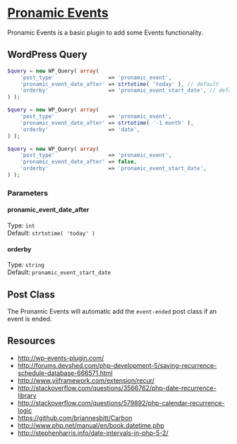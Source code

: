 # [Pronamic Events](http://www.happywp.com/plugins/pronamic-events/)

Pronamic Events is a basic plugin to add some Events functionality.

## WordPress Query

```php
$query = new WP_Query( array(
	'post_type'                 => 'pronamic_event',
	'pronamic_event_date_after' => strtotime( 'today' ), // default
	'orderby'                   => 'pronamic_event_start_date', // default
) );
```

```php
$query = new WP_Query( array(
	'post_type'                 => 'pronamic_event',
	'pronamic_event_date_after' => strtotime( '-1 month' ),
	'orderby'                   => 'date',
) );
```

```php
$query = new WP_Query( array(
	'post_type'                 => 'pronamic_event',
	'pronamic_event_date_after' => false,
	'orderby'                   => 'pronamic_event_start_date',
) );
```

### Parameters

#### pronamic_event_date_after

Type: `int`  
Default: `strtotime( 'today' )`

#### orderby

Type: `string`  
Default: `pronamic_event_start_date`


## Post Class

The Pronamic Events will automatic add the `event-ended` post class if an 
event is ended.


## Resources

*	http://wp-events-plugin.com/
*	http://forums.devshed.com/php-development-5/saving-recurrence-schedule-database-666571.html
*	http://www.yiiframework.com/extension/recur/
*	http://stackoverflow.com/questions/3566762/php-date-recurrence-library
*	http://stackoverflow.com/questions/579892/php-calendar-recurrence-logic
*	https://github.com/briannesbitt/Carbon
*	http://www.php.net/manual/en/book.datetime.php
*	http://stephenharris.info/date-intervals-in-php-5-2/
